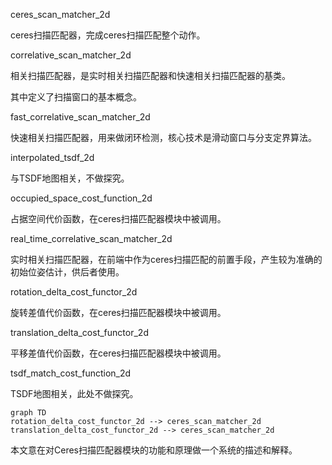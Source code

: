 ceres_scan_matcher_2d

ceres扫描匹配器，完成ceres扫描匹配整个动作。

correlative_scan_matcher_2d

相关扫描匹配器，是实时相关扫描匹配器和快速相关扫描匹配器的基类。

其中定义了扫描窗口的基本概念。

fast_correlative_scan_matcher_2d

快速相关扫描匹配器，用来做闭环检测，核心技术是滑动窗口与分支定界算法。

interpolated_tsdf_2d

与TSDF地图相关，不做探究。

occupied_space_cost_function_2d

占据空间代价函数，在ceres扫描匹配器模块中被调用。

real_time_correlative_scan_matcher_2d

实时相关扫描匹配器，在前端中作为ceres扫描匹配的前置手段，产生较为准确的初始位姿估计，供后者使用。

rotation_delta_cost_functor_2d

旋转差值代价函数，在ceres扫描匹配器模块中被调用。

translation_delta_cost_functor_2d

平移差值代价函数，在ceres扫描匹配器模块中被调用。

tsdf_match_cost_function_2d

TSDF地图相关，此处不做探究。



```mermaid
graph TD
rotation_delta_cost_functor_2d --> ceres_scan_matcher_2d
translation_delta_cost_functor_2d --> ceres_scan_matcher_2d
```





本文意在对Ceres扫描匹配器模块的功能和原理做一个系统的描述和解释。


